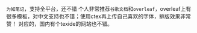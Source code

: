 `为知笔记`，支持全平台，还不错
个人非常推荐`谷歌文档`和`overleaf`，overleaf上有很多模板，对中文支持也不错；使用ctex再上传自己喜欢的字体，排版效果非常赞！
对应的，国内有个texide的网站也不错。
